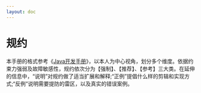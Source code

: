 ```yaml
---
layout: doc
---
```


# 规约

本手册的格式参考《[Java开发手册](https://github.com/alibaba/p3c)》，以本人为中心视角，划分多个维度。依据约束力强弱及故障敏感性，规约依次分为【强制】、【推荐】、【参考】三大类。在延伸的信息中，“说明”对规约做了适当扩展和解释;“正例”提倡什么样的剪辑和实现方式;“反例”说明需要提防的雷区，以及真实的错误案例。
